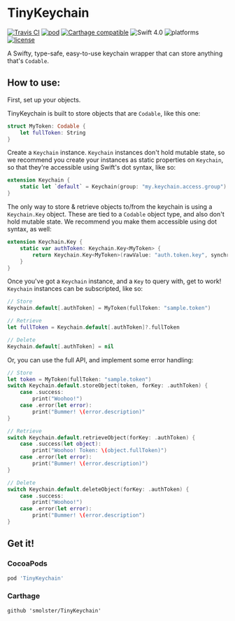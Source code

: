 # TinyKeychain
[![Travis CI](https://img.shields.io/travis/smolster/TinyKeychain/master.svg?style=flat-square)](https://travis-ci.org/smolster/TinyKeychain) [![pod](https://img.shields.io/cocoapods/v/TinyKeychain.svg?style=flat-square)](https://cocoapods.org/pods/TinyKeychain) [![Carthage compatible](https://img.shields.io/badge/Carthage-compatible-4BC51D.svg?style=flat-square)](https://github.com/Carthage/Carthage) ![Swift 4.0](https://img.shields.io/badge/Swift-4.0-orange.svg?style=flat-square) ![platforms](https://img.shields.io/badge/platform-iOS-lightgrey.svg?style=flat-square) [![license](	https://img.shields.io/github/license/smolster/TinyKeychain.svg?style=flat-square)](https://github.com/smolster/TinyKeychain/blob/master/LICENSE)

A Swifty, type-safe, easy-to-use keychain wrapper that can store anything that's `Codable`.

## How to use:

First, set up your objects.

TinyKeychain is built to store objects that are `Codable`, like this one:
```swift
struct MyToken: Codable {
    let fullToken: String
}
```

Create a `Keychain` instance. `Keychain` instances don't hold mutable state, so we recommend you create your instances as static properties on `Keychain`, so that they're accessible using Swift's dot syntax, like so:
```swift
extension Keychain {
    static let `default` = Keychain(group: "my.keychain.access.group")
}
```

The only way to store & retrieve objects to/from the keychain is using a `Keychain.Key` object. These are tied to a `Codable` object type, and also don't hold mutable state. We recommend you make them accessible using dot syntax, as well:
```swift
extension Keychain.Key {
    static var authToken: Keychain.Key<MyToken> {
        return Keychain.Key<MyToken>(rawValue: "auth.token.key", synchronize: true)
    }
}
```

Once you've got a `Keychain` instance, and a `Key` to query with, get to work! `Keychain` instances can be subscripted, like so:

```swift
// Store
Keychain.default[.authToken] = MyToken(fullToken: "sample.token")

// Retrieve
let fullToken = Keychain.default[.authToken]?.fullToken

// Delete
Keychain.default[.authToken] = nil
```

Or, you can use the full API, and implement some error handling:
```swift
// Store
let token = MyToken(fullToken: "sample.token")
switch Keychain.default.storeObject(token, forKey: .authToken) {
    case .success:
        print("Woohoo!")
    case .error(let error):
        print("Bummer! \(error.description)"
}

// Retrieve
switch Keychain.default.retrieveObject(forKey: .authToken) {
    case .success(let object):
        print("Woohoo! Token: \(object.fullToken)")
    case .error(let error):
        print("Bummer! \(error.description)")
}

// Delete
switch Keychain.default.deleteObject(forKey: .authToken) {
    case .success:
        print("Woohoo!")
    case .error(let error):
        print("Bummer! \(error.description")
}
```
## Get it!
### CocoaPods
```ruby
pod 'TinyKeychain'
```
### Carthage
```
github 'smolster/TinyKeychain'
```
